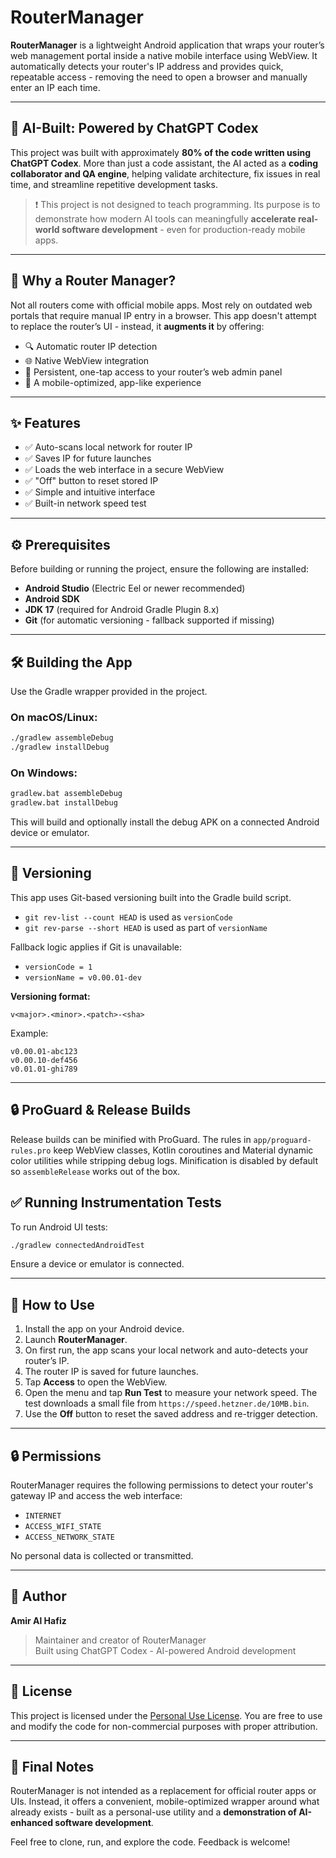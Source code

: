 # RouterManager

**RouterManager** is a lightweight Android application that wraps your router’s web management portal inside a native mobile interface using WebView. It automatically detects your router's IP address and provides quick, repeatable access - removing the need to open a browser and manually enter an IP each time.

---

## 🧠 AI-Built: Powered by ChatGPT Codex

This project was built with approximately **80% of the code written using ChatGPT Codex**. More than just a code assistant, the AI acted as a **coding collaborator and QA engine**, helping validate architecture, fix issues in real time, and streamline repetitive development tasks.

> ❗ This project is not designed to teach programming. Its purpose is to demonstrate how modern AI tools can meaningfully **accelerate real-world software development** - even for production-ready mobile apps.

---

## 🔧 Why a Router Manager?

Not all routers come with official mobile apps. Most rely on outdated web portals that require manual IP entry in a browser. This app doesn't attempt to replace the router’s UI - instead, it **augments it** by offering:

- 🔍 Automatic router IP detection
- 🌐 Native WebView integration
- 🔁 Persistent, one-tap access to your router’s web admin panel
- 📱 A mobile-optimized, app-like experience

---

## ✨ Features

- ✅ Auto-scans local network for router IP
- ✅ Saves IP for future launches
- ✅ Loads the web interface in a secure WebView
- ✅ "Off" button to reset stored IP
- ✅ Simple and intuitive interface
- ✅ Built-in network speed test

---

## ⚙️ Prerequisites

Before building or running the project, ensure the following are installed:

- **Android Studio** (Electric Eel or newer recommended)
- **Android SDK**
- **JDK 17** (required for Android Gradle Plugin 8.x)
- **Git** (for automatic versioning - fallback supported if missing)

---

## 🛠️ Building the App

Use the Gradle wrapper provided in the project.

### On macOS/Linux:

```bash
./gradlew assembleDebug
./gradlew installDebug
```

### On Windows:

```cmd
gradlew.bat assembleDebug
gradlew.bat installDebug
```

This will build and optionally install the debug APK on a connected Android device or emulator.

---

## 🚦 Versioning

This app uses Git-based versioning built into the Gradle build script.

- `git rev-list --count HEAD` is used as `versionCode`
- `git rev-parse --short HEAD` is used as part of `versionName`

Fallback logic applies if Git is unavailable:

- `versionCode = 1`
- `versionName = v0.00.01-dev`

**Versioning format:**

```
v<major>.<minor>.<patch>-<sha>
```

Example:

```
v0.00.01-abc123
v0.00.10-def456
v0.01.01-ghi789
```

---
## 🔒 ProGuard & Release Builds

Release builds can be minified with ProGuard. The rules in `app/proguard-rules.pro` keep WebView classes, Kotlin coroutines and Material dynamic color utilities while stripping debug logs.
Minification is disabled by default so `assembleRelease` works out of the box.


## ✅ Running Instrumentation Tests

To run Android UI tests:

```bash
./gradlew connectedAndroidTest
```

Ensure a device or emulator is connected.

---

## 📱 How to Use

1. Install the app on your Android device.
2. Launch **RouterManager**.
3. On first run, the app scans your local network and auto-detects your router’s IP.
4. The router IP is saved for future launches.
5. Tap **Access** to open the WebView.
6. Open the menu and tap **Run Test** to measure your network speed.
   The test downloads a small file from `https://speed.hetzner.de/10MB.bin`.
7. Use the **Off** button to reset the saved address and re-trigger detection.

---

## 🔒 Permissions

RouterManager requires the following permissions to detect your router's gateway IP and access the web interface:

- `INTERNET`
- `ACCESS_WIFI_STATE`
- `ACCESS_NETWORK_STATE`

No personal data is collected or transmitted.

---

## 👤 Author

**Amir Al Hafiz**

> Maintainer and creator of RouterManager  
> Built using ChatGPT Codex - AI-powered Android development

---

## 📄 License

This project is licensed under the [Personal Use License](LICENSE).
You are free to use and modify the code for non-commercial purposes with proper attribution.

---

## 📢 Final Notes

RouterManager is not intended as a replacement for official router apps or UIs. Instead, it offers a convenient, mobile-optimized wrapper around what already exists - built as a personal-use utility and a **demonstration of AI-enhanced software development**.

Feel free to clone, run, and explore the code. Feedback is welcome!
